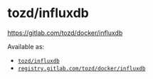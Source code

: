 # tozd/influxdb

<https://gitlab.com/tozd/docker/influxdb>

Available as:

* [`tozd/influxdb`](https://hub.docker.com/r/tozd/influxdb)
* [`registry.gitlab.com/tozd/docker/influxdb`](https://gitlab.com/tozd/docker/influxdb/container_registry)
